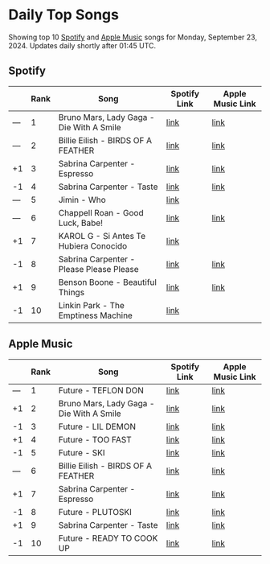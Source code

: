 # Daily Top Songs

Showing top 10 [Spotify](#spotify) and [Apple Music](#apple-music) songs for Monday, September 23, 2024. Updates daily shortly after 01:45 UTC.

## Spotify

|             | Rank            | Song            | Spotify Link                    | Apple Music Link                                                                             |
| ----------- | --------------- | --------------- | ------------------------------- | -------------------------------------------------------------------------------------------- |
| — | 1 | Bruno Mars, Lady Gaga \- Die With A Smile | [link](https://open.spotify.com/track/2plbrEY59IikOBgBGLjaoe) | [link](https://music.apple.com/us/song/die-with-a-smile/1762656732) |
| — | 2 | Billie Eilish \- BIRDS OF A FEATHER | [link](https://open.spotify.com/track/6dOtVTDdiauQNBQEDOtlAB) | [link](https://music.apple.com/us/song/birds-of-a-feather/1739659142) |
| +1 | 3 | Sabrina Carpenter \- Espresso | [link](https://open.spotify.com/track/2qSkIjg1o9h3YT9RAgYN75) | [link](https://music.apple.com/us/song/espresso/1740212434) |
| -1 | 4 | Sabrina Carpenter \- Taste | [link](https://open.spotify.com/track/5G2f63n7IPVPPjfNIGih7Q) | [link](https://music.apple.com/us/song/taste/1750307079) |
| — | 5 | Jimin \- Who | [link](https://open.spotify.com/track/7tI8dRuH2Yc6RuoTjxo4dU) |  |
| — | 6 | Chappell Roan \- Good Luck, Babe\! | [link](https://open.spotify.com/track/0WbMK4wrZ1wFSty9F7FCgu) | [link](https://music.apple.com/us/song/good-luck-babe/1737497080) |
| +1 | 7 | KAROL G \- Si Antes Te Hubiera Conocido | [link](https://open.spotify.com/track/6WatFBLVB0x077xWeoVc2k) |  |
| -1 | 8 | Sabrina Carpenter \- Please Please Please | [link](https://open.spotify.com/track/5N3hjp1WNayUPZrA8kJmJP) | [link](https://music.apple.com/us/song/please-please-please/1750307080) |
| +1 | 9 | Benson Boone \- Beautiful Things | [link](https://open.spotify.com/track/6tNQ70jh4OwmPGpYy6R2o9) | [link](https://music.apple.com/us/song/beautiful-things/1724488124) |
| -1 | 10 | Linkin Park \- The Emptiness Machine | [link](https://open.spotify.com/track/2PnlsTsOTLE5jnBnNe2K0A) |  |

## Apple Music

|             | Rank            | Song            | Spotify Link                    | Apple Music Link                   |
| ----------- | --------------- | --------------- | ------------------------------- | ---------------------------------- |
| — | 1 | Future \- TEFLON DON | [link](https://open.spotify.com/track/2jnezASa7o0lP6aif6VrIf) | [link](https://music.apple.com/us/song/teflon-don/1767829565) |
| +1 | 2 | Bruno Mars, Lady Gaga \- Die With A Smile | [link](https://open.spotify.com/track/2plbrEY59IikOBgBGLjaoe) | [link](https://music.apple.com/us/song/die-with-a-smile/1762656732) |
| -1 | 3 | Future \- LIL DEMON | [link](https://open.spotify.com/track/3aCPResPDNae3pXTocGpYe) | [link](https://music.apple.com/us/song/lil-demon/1767829573) |
| +1 | 4 | Future \- TOO FAST | [link](https://open.spotify.com/track/0DhCbTQZfWD8P8pOlg3jv9) | [link](https://music.apple.com/us/song/too-fast/1767829653) |
| -1 | 5 | Future \- SKI | [link](https://open.spotify.com/track/6pf7fmrtYcA4WpqTksuh68) | [link](https://music.apple.com/us/song/ski/1767829641) |
| — | 6 | Billie Eilish \- BIRDS OF A FEATHER | [link](https://open.spotify.com/track/6dOtVTDdiauQNBQEDOtlAB) | [link](https://music.apple.com/us/song/birds-of-a-feather/1739659142) |
| +1 | 7 | Sabrina Carpenter \- Espresso | [link](https://open.spotify.com/track/2qSkIjg1o9h3YT9RAgYN75) | [link](https://music.apple.com/us/song/espresso/1740212434) |
| -1 | 8 | Future \- PLUTOSKI | [link](https://open.spotify.com/track/2t4H61OtTYgmDe61KxkjKH) | [link](https://music.apple.com/us/song/plutoski/1767829652) |
| +1 | 9 | Sabrina Carpenter \- Taste | [link](https://open.spotify.com/track/5G2f63n7IPVPPjfNIGih7Q) | [link](https://music.apple.com/us/song/taste/1750307079) |
| -1 | 10 | Future \- READY TO COOK UP | [link](https://open.spotify.com/track/5tUETztMKNT9NDbMUVpxzl) | [link](https://music.apple.com/us/song/ready-to-cook-up/1767829644) |

